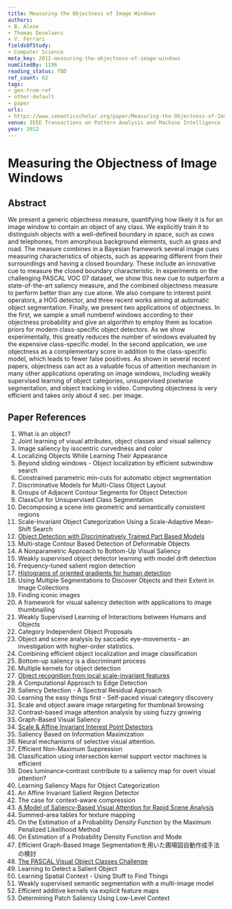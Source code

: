```yaml
---
title: Measuring the Objectness of Image Windows
authors:
- B. Alexe
- Thomas Deselaers
- V. Ferrari
fieldsOfStudy:
- Computer Science
meta_key: 2012-measuring-the-objectness-of-image-windows
numCitedBy: 1196
reading_status: TBD
ref_count: 62
tags:
- gen-from-ref
- other-default
- paper
urls:
- https://www.semanticscholar.org/paper/Measuring-the-Objectness-of-Image-Windows-Alexe-Deselaers/2eb6caace8296fd4dfd4947efa4fe911c8e133b2?sort=total-citations
venue: IEEE Transactions on Pattern Analysis and Machine Intelligence
year: 2012
---
```


# Measuring the Objectness of Image Windows

## Abstract

We present a generic objectness measure, quantifying how likely it is for an image window to contain an object of any class. We explicitly train it to distinguish objects with a well-defined boundary in space, such as cows and telephones, from amorphous background elements, such as grass and road. The measure combines in a Bayesian framework several image cues measuring characteristics of objects, such as appearing different from their surroundings and having a closed boundary. These include an innovative cue to measure the closed boundary characteristic. In experiments on the challenging PASCAL VOC 07 dataset, we show this new cue to outperform a state-of-the-art saliency measure, and the combined objectness measure to perform better than any cue alone. We also compare to interest point operators, a HOG detector, and three recent works aiming at automatic object segmentation. Finally, we present two applications of objectness. In the first, we sample a small numberof windows according to their objectness probability and give an algorithm to employ them as location priors for modern class-specific object detectors. As we show experimentally, this greatly reduces the number of windows evaluated by the expensive class-specific model. In the second application, we use objectness as a complementary score in addition to the class-specific model, which leads to fewer false positives. As shown in several recent papers, objectness can act as a valuable focus of attention mechanism in many other applications operating on image windows, including weakly supervised learning of object categories, unsupervised pixelwise segmentation, and object tracking in video. Computing objectness is very efficient and takes only about 4 sec. per image.

## Paper References

1. What is an object?
2. Joint learning of visual attributes, object classes and visual saliency
3. Image saliency by isocentric curvedness and color
4. Localizing Objects While Learning Their Appearance
5. Beyond sliding windows - Object localization by efficient subwindow search
6. Constrained parametric min-cuts for automatic object segmentation
7. Discriminative Models for Multi-Class Object Layout
8. Groups of Adjacent Contour Segments for Object Detection
9. ClassCut for Unsupervised Class Segmentation
10. Decomposing a scene into geometric and semantically consistent regions
11. Scale-Invariant Object Categorization Using a Scale-Adaptive Mean-Shift Search
12. [Object Detection with Discriminatively Trained Part Based Models](2009-object-detection-with-discriminatively-trained-part-based-models)
13. Multi-stage Contour Based Detection of Deformable Objects
14. A Nonparametric Approach to Bottom-Up Visual Saliency
15. Weakly supervised object detector learning with model drift detection
16. Frequency-tuned salient region detection
17. [Histograms of oriented gradients for human detection](2005-histograms-of-oriented-gradients-for-human-detection)
18. Using Multiple Segmentations to Discover Objects and their Extent in Image Collections
19. Finding iconic images
20. A framework for visual saliency detection with applications to image thumbnailing
21. Weakly Supervised Learning of Interactions between Humans and Objects
22. Category Independent Object Proposals
23. Object and scene analysis by saccadic eye-movements - an investigation with higher-order statistics.
24. Combining efficient object localization and image classification
25. Bottom-up saliency is a discriminant process
26. Multiple kernels for object detection
27. [Object recognition from local scale-invariant features](1999-object-recognition-from-local-scale-invariant-features)
28. A Computational Approach to Edge Detection
29. Saliency Detection - A Spectral Residual Approach
30. Learning the easy things first - Self-paced visual category discovery
31. Scale and object aware image retargeting for thumbnail browsing
32. Contrast-based image attention analysis by using fuzzy growing
33. Graph-Based Visual Saliency
34. [Scale & Affine Invariant Interest Point Detectors](2004-scale-affine-invariant-interest-point-detectors)
35. Saliency Based on Information Maximization
36. Neural mechanisms of selective visual attention.
37. Efficient Non-Maximum Suppression
38. Classification using intersection kernel support vector machines is efficient
39. Does luminance‐contrast contribute to a saliency map for overt visual attention?
40. Learning Saliency Maps for Object Categorization
41. An Affine Invariant Salient Region Detector
42. The case for context-aware compression
43. [A Model of Saliency-Based Visual Attention for Rapid Scene Analysis](2009-a-model-of-saliency-based-visual-attention-for-rapid-scene-analysis)
44. Summed-area tables for texture mapping
45. On the Estimation of a Probability Density Function by the Maximum Penalized Likelihood Method
46. On Estimation of a Probability Density Function and Mode
47. Efficient Graph-Based Image Segmentationを用いた圃場図自動作成手法の検討
48. [The PASCAL Visual Object Classes Challenge](2006-the-pascal-visual-object-classes-challenge)
49. Learning to Detect a Salient Object
50. Learning Spatial Context - Using Stuff to Find Things
51. Weakly supervised semantic segmentation with a multi-image model
52. Efficient additive kernels via explicit feature maps
53. Determining Patch Saliency Using Low-Level Context
